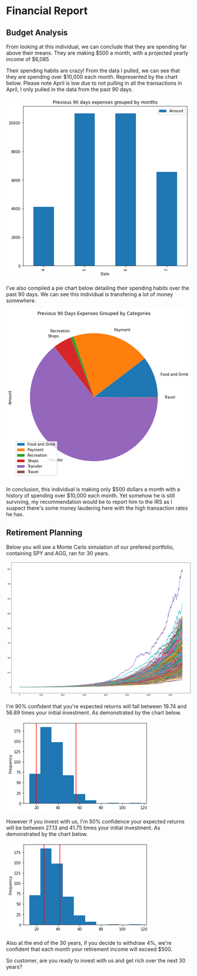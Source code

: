 # Financial Report

## **Budget Analysis**

From looking at this individual, we can conclude that they are spending far above their means. They are making $500 a month, with a projected yearly income of $6,085

Their spending habits are crazy! From the data I pulled, we can see that they are spending over $10,000 each month. Represented by the chart below. Please note April is low due to not pulling in all the transactions in April, I only pulled in the data from the past 90 days.

![Bar Chart](../Assignment/Resources/spending_monthly.png)

 I've also compiled a pie chart below detailing their spending habits over the past 90 days. We can see this individual is transfering a lot of money somewhere.

 ![Pie Chart](../Assignment/Resources/spending_categories.png)

 In conclusion, this individual is making only $500 dollars a month with a history of spending over $10,000 each month. Yet somehow he is still surviving, my recommendation would be to report him to the IRS as I suspect there's some money laudering here with the high transaction rates he has.

## **Retirement Planning**

Below you will see a Monte Carlo simulation of our prefered portfolio, containing SPY and AGG, ran for 30 years. 

![Monte Carlo Simulation](../Assignment/Resources/monte_carlo_simulation.png)

I'm 90% confident that you're expected returns will fall between 19.74 and 56.89 times your initial investment. As demonstrated by the chart below. 

![Monte Carlo Simulation](../Assignment/Resources/ninety_percentile.png)

However if you invest with us, I'm 50% confidence your expected returns will be between 27.13 and 41.75 times your initial investment. As demonstrated by the chart below.

![Monte Carlo Simulation](../Assignment/Resources/fifty_percentile.png)

Also at the end of the 30 years, if you decide to withdraw 4%, we're confident that each month your retirement income will exceed $500.

So customer, are you ready to invest with us and get rich over the next 30 years?
